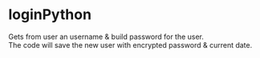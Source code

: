 # loginPython

Gets from user an username & build password for the user.<br>
The code will save the new user with encrypted password & current date.
